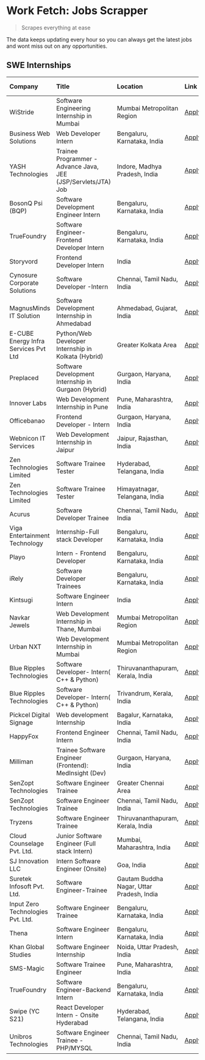 # Work Fetch: Jobs Scrapper
> Scrapes everything at ease

The data keeps updating every hour so you can always get the latest jobs and wont miss out on any opportunities.

## SWE Internships
<!--START_SECTION:workfetch-->
| Company                              | Title                                                         | Location                                  | Link                                                                                                                                                                                                                                                                                        | Date Posted   |
|:-------------------------------------|:--------------------------------------------------------------|:------------------------------------------|:--------------------------------------------------------------------------------------------------------------------------------------------------------------------------------------------------------------------------------------------------------------------------------------------|:--------------|
| WiStride                             | Software Engineering Internship in Mumbai                     | Mumbai Metropolitan Region                | [Apply](https://in.linkedin.com/jobs/view/software-engineering-internship-in-mumbai-at-wistride-3888218704?position=18&pageNum=0&refId=VDJlkW3lXemSTa3dKU4iJA%3D%3D&trackingId=ercdkjaXMICUe5RwKvIbqw%3D%3D&trk=public_jobs_jserp-result_search-card)                                       | 2024-04-08    |
| Business Web Solutions               | Web Developer Intern                                          | Bengaluru, Karnataka, India               | [Apply](https://in.linkedin.com/jobs/view/web-developer-intern-at-business-web-solutions-3889115371?position=30&pageNum=0&refId=VDJlkW3lXemSTa3dKU4iJA%3D%3D&trackingId=m68Oqd903PBFBW7TqsWA2w%3D%3D&trk=public_jobs_jserp-result_search-card)                                              | 2024-04-08    |
| YASH Technologies                    | Trainee Programmer - Advance Java, JEE (JSP/Servlets/JTA) Job | Indore, Madhya Pradesh, India             | [Apply](https://in.linkedin.com/jobs/view/trainee-programmer-advance-java-jee-jsp-servlets-jta-job-at-yash-technologies-3886667670?position=48&pageNum=0&refId=VDJlkW3lXemSTa3dKU4iJA%3D%3D&trackingId=05bSbSDDlg%2BJMknGwWvoWw%3D%3D&trk=public_jobs_jserp-result_search-card)             | 2024-04-08    |
| BosonQ Psi (BQP)                     | Software Development Engineer Intern                          | Bengaluru, Karnataka, India               | [Apply](https://in.linkedin.com/jobs/view/software-development-engineer-intern-at-bosonq-psi-bqp-3888328596?position=42&pageNum=0&refId=VDJlkW3lXemSTa3dKU4iJA%3D%3D&trackingId=GXkHxj1F22uGreiBdsocXg%3D%3D&trk=public_jobs_jserp-result_search-card)                                      | 2024-04-06    |
| TrueFoundry                          | Software Engineer- Frontend Developer Intern                  | Bengaluru, Karnataka, India               | [Apply](https://in.linkedin.com/jobs/view/software-engineer-frontend-developer-intern-at-truefoundry-3887320206?position=22&pageNum=0&refId=VDJlkW3lXemSTa3dKU4iJA%3D%3D&trackingId=BNcCwvKbe2Aor3gdIIkUrA%3D%3D&trk=public_jobs_jserp-result_search-card)                                  | 2024-04-05    |
| Storyvord                            | Frontend Developer Intern                                     | India                                     | [Apply](https://in.linkedin.com/jobs/view/frontend-developer-intern-at-storyvord-3518938006?position=16&pageNum=0&refId=VDJlkW3lXemSTa3dKU4iJA%3D%3D&trackingId=Gvf35ExbpXOJqHKQO0uhJg%3D%3D&trk=public_jobs_jserp-result_search-card)                                                      | 2024-04-04    |
| Cynosure Corporate Solutions         | Software Developer -Intern                                    | Chennai, Tamil Nadu, India                | [Apply](https://in.linkedin.com/jobs/view/software-developer-intern-at-cynosure-corporate-solutions-3884767755?position=26&pageNum=0&refId=VDJlkW3lXemSTa3dKU4iJA%3D%3D&trackingId=b2qT%2Fos%2BuWQWnB74yxOaYQ%3D%3D&trk=public_jobs_jserp-result_search-card)                               | 2024-04-04    |
| MagnusMinds IT Solution              | Software Development Internship in Ahmedabad                  | Ahmedabad, Gujarat, India                 | [Apply](https://in.linkedin.com/jobs/view/software-development-internship-in-ahmedabad-at-magnusminds-it-solution-3883933909?position=38&pageNum=0&refId=VDJlkW3lXemSTa3dKU4iJA%3D%3D&trackingId=3fWDdizFB8NqT%2BIgVsixoQ%3D%3D&trk=public_jobs_jserp-result_search-card)                   | 2024-04-03    |
| E-CUBE Energy Infra Services Pvt Ltd | Python/Web Developer Internship in Kolkata (Hybrid)           | Greater Kolkata Area                      | [Apply](https://in.linkedin.com/jobs/view/python-web-developer-internship-in-kolkata-hybrid-at-e-cube-energy-infra-services-pvt-ltd-3882160442?position=17&pageNum=0&refId=VDJlkW3lXemSTa3dKU4iJA%3D%3D&trackingId=VhqdWj8V9o62j1Q%2BYZ8KFg%3D%3D&trk=public_jobs_jserp-result_search-card) | 2024-04-02    |
| Preplaced                            | Software Development Internship in Gurgaon (Hybrid)           | Gurgaon, Haryana, India                   | [Apply](https://in.linkedin.com/jobs/view/software-development-internship-in-gurgaon-hybrid-at-preplaced-3880567870?position=23&pageNum=0&refId=VDJlkW3lXemSTa3dKU4iJA%3D%3D&trackingId=nVNeCu%2BJ%2FnRAwBkhvMBD%2Bg%3D%3D&trk=public_jobs_jserp-result_search-card)                        | 2024-04-01    |
| Innover Labs                         | Web Development Internship in Pune                            | Pune, Maharashtra, India                  | [Apply](https://in.linkedin.com/jobs/view/web-development-internship-in-pune-at-innover-labs-3875494237?position=8&pageNum=0&refId=VDJlkW3lXemSTa3dKU4iJA%3D%3D&trackingId=K8rzS5er1bwjrBpWhA82xw%3D%3D&trk=public_jobs_jserp-result_search-card)                                           | 2024-03-28    |
| Officebanao                          | Frontend Developer - Intern                                   | Gurgaon, Haryana, India                   | [Apply](https://in.linkedin.com/jobs/view/frontend-developer-intern-at-officebanao-3871265915?position=12&pageNum=0&refId=VDJlkW3lXemSTa3dKU4iJA%3D%3D&trackingId=hg6xSH6FC3C3%2Fg6xVbmGBQ%3D%3D&trk=public_jobs_jserp-result_search-card)                                                  | 2024-03-28    |
| Webnicon IT Services                 | Web Development Internship in Jaipur                          | Jaipur, Rajasthan, India                  | [Apply](https://in.linkedin.com/jobs/view/web-development-internship-in-jaipur-at-webnicon-it-services-3875495207?position=59&pageNum=0&refId=VDJlkW3lXemSTa3dKU4iJA%3D%3D&trackingId=TxxHF9Q%2FuoDx%2BZNEL8v9Jg%3D%3D&trk=public_jobs_jserp-result_search-card)                            | 2024-03-28    |
| Zen Technologies Limited             | Software Trainee Tester                                       | Hyderabad, Telangana, India               | [Apply](https://in.linkedin.com/jobs/view/software-trainee-tester-at-zen-technologies-limited-3872036112?position=13&pageNum=0&refId=VDJlkW3lXemSTa3dKU4iJA%3D%3D&trackingId=HCiKsFCidRWmbs8648JQxA%3D%3D&trk=public_jobs_jserp-result_search-card)                                         | 2024-03-27    |
| Zen Technologies Limited             | Software Trainee Tester                                       | Himayatnagar, Telangana, India            | [Apply](https://in.linkedin.com/jobs/view/software-trainee-tester-at-zen-technologies-limited-3872100214?position=10&pageNum=0&refId=VDJlkW3lXemSTa3dKU4iJA%3D%3D&trackingId=zTbwa8eSgvvt4dzGHJIO8Q%3D%3D&trk=public_jobs_jserp-result_search-card)                                         | 2024-03-26    |
| Acurus                               | Software Developer Trainee                                    | Chennai, Tamil Nadu, India                | [Apply](https://in.linkedin.com/jobs/view/software-developer-trainee-at-acurus-3871400616?position=21&pageNum=0&refId=VDJlkW3lXemSTa3dKU4iJA%3D%3D&trackingId=yyMrzDTicUBNZ9E2QuncrQ%3D%3D&trk=public_jobs_jserp-result_search-card)                                                        | 2024-03-26    |
| Viga Entertainment Technology        | Internship-Full stack Developer                               | Bengaluru, Karnataka, India               | [Apply](https://in.linkedin.com/jobs/view/internship-full-stack-developer-at-viga-entertainment-technology-3870669789?position=29&pageNum=0&refId=VDJlkW3lXemSTa3dKU4iJA%3D%3D&trackingId=RNCj5PV26QnkdeXAFr1THg%3D%3D&trk=public_jobs_jserp-result_search-card)                            | 2024-03-25    |
| Playo                                | Intern - Frontend Developer                                   | Bengaluru, Karnataka, India               | [Apply](https://in.linkedin.com/jobs/view/intern-frontend-developer-at-playo-3864131172?position=6&pageNum=0&refId=VDJlkW3lXemSTa3dKU4iJA%3D%3D&trackingId=thwsSTEZLpeGmR6Gak3LVg%3D%3D&trk=public_jobs_jserp-result_search-card)                                                           | 2024-03-22    |
| iRely                                | Software Developer Trainees                                   | Bengaluru, Karnataka, India               | [Apply](https://in.linkedin.com/jobs/view/software-developer-trainees-at-irely-3860566039?position=3&pageNum=0&refId=VDJlkW3lXemSTa3dKU4iJA%3D%3D&trackingId=0y%2FBQp4Op0vZWhC4hi%2BouA%3D%3D&trk=public_jobs_jserp-result_search-card)                                                     | 2024-03-18    |
| Kintsugi                             | Software Engineer Intern                                      | India                                     | [Apply](https://in.linkedin.com/jobs/view/software-engineer-intern-at-kintsugi-3857074071?position=34&pageNum=0&refId=VDJlkW3lXemSTa3dKU4iJA%3D%3D&trackingId=4xraPM1qww3lJLoXj22KDw%3D%3D&trk=public_jobs_jserp-result_search-card)                                                        | 2024-03-16    |
| Navkar Jewels                        | Web Development Internship in Thane, Mumbai                   | Mumbai Metropolitan Region                | [Apply](https://in.linkedin.com/jobs/view/web-development-internship-in-thane-mumbai-at-navkar-jewels-3858080315?position=58&pageNum=0&refId=VDJlkW3lXemSTa3dKU4iJA%3D%3D&trackingId=CbBvdVhEjU0M037I4bw%2FMQ%3D%3D&trk=public_jobs_jserp-result_search-card)                               | 2024-03-15    |
| Urban NXT                            | Web Development Internship in Mumbai                          | Mumbai Metropolitan Region                | [Apply](https://in.linkedin.com/jobs/view/web-development-internship-in-mumbai-at-urban-nxt-3858090142?position=60&pageNum=0&refId=VDJlkW3lXemSTa3dKU4iJA%3D%3D&trackingId=eF5vw7JztannHJPKe0ugLA%3D%3D&trk=public_jobs_jserp-result_search-card)                                           | 2024-03-15    |
| Blue Ripples Technologies            | Software Developer- Intern( C++ & Python)                     | Thiruvananthapuram, Kerala, India         | [Apply](https://in.linkedin.com/jobs/view/software-developer-intern-c%2B%2B-python-at-blue-ripples-technologies-3855594494?position=20&pageNum=0&refId=VDJlkW3lXemSTa3dKU4iJA%3D%3D&trackingId=FI%2FDiR4mN3RoGzou5Xk1wg%3D%3D&trk=public_jobs_jserp-result_search-card)                     | 2024-03-14    |
| Blue Ripples Technologies            | Software Developer- Intern( C++  & Python)                    | Trivandrum, Kerala, India                 | [Apply](https://in.linkedin.com/jobs/view/software-developer-intern-c%2B%2B-python-at-blue-ripples-technologies-3856150730?position=19&pageNum=0&refId=VDJlkW3lXemSTa3dKU4iJA%3D%3D&trackingId=QvRQxLeeQHFqCT1UxTAMRg%3D%3D&trk=public_jobs_jserp-result_search-card)                       | 2024-03-13    |
| Pickcel Digital Signage              | Web development Internship                                    | Bagalur, Karnataka, India                 | [Apply](https://in.linkedin.com/jobs/view/web-development-internship-at-pickcel-digital-signage-3849506118?position=56&pageNum=0&refId=VDJlkW3lXemSTa3dKU4iJA%3D%3D&trackingId=et7OyzxDgHem0502Xocdxw%3D%3D&trk=public_jobs_jserp-result_search-card)                                       | 2024-03-08    |
| HappyFox                             | Frontend Engineer Intern                                      | Chennai, Tamil Nadu, India                | [Apply](https://in.linkedin.com/jobs/view/frontend-engineer-intern-at-happyfox-3848357951?position=50&pageNum=0&refId=VDJlkW3lXemSTa3dKU4iJA%3D%3D&trackingId=C4kaLjXKpGJqTfRMCtvWBQ%3D%3D&trk=public_jobs_jserp-result_search-card)                                                        | 2024-03-07    |
| Milliman                             | Trainee Software Engineer (Frontend): MedInsight (Dev)        | Gurgaon, Haryana, India                   | [Apply](https://in.linkedin.com/jobs/view/trainee-software-engineer-frontend-medinsight-dev-at-milliman-3792874280?position=11&pageNum=0&refId=VDJlkW3lXemSTa3dKU4iJA%3D%3D&trackingId=WPHOOMxb2Ov3vWTqQhfbyw%3D%3D&trk=public_jobs_jserp-result_search-card)                               | 2024-03-01    |
| SenZopt Technologies                 | Software Engineer Trainee                                     | Greater Chennai Area                      | [Apply](https://in.linkedin.com/jobs/view/software-engineer-trainee-at-senzopt-technologies-3827688781?position=39&pageNum=0&refId=VDJlkW3lXemSTa3dKU4iJA%3D%3D&trackingId=pz1k0WTs8NqGhq3UoadO5A%3D%3D&trk=public_jobs_jserp-result_search-card)                                           | 2024-02-12    |
| SenZopt Technologies                 | Software Engineer Trainee                                     | Chennai, Tamil Nadu, India                | [Apply](https://in.linkedin.com/jobs/view/software-engineer-trainee-at-senzopt-technologies-3827686880?position=52&pageNum=0&refId=VDJlkW3lXemSTa3dKU4iJA%3D%3D&trackingId=Y0m96oSItKcLM2YxMkl1AA%3D%3D&trk=public_jobs_jserp-result_search-card)                                           | 2024-02-12    |
| Tryzens                              | Software Engineer Trainee                                     | Thiruvananthapuram, Kerala, India         | [Apply](https://in.linkedin.com/jobs/view/software-engineer-trainee-at-tryzens-3809363491?position=40&pageNum=0&refId=VDJlkW3lXemSTa3dKU4iJA%3D%3D&trackingId=qDzKikZ%2BUjU6tJNJA%2FZF0g%3D%3D&trk=public_jobs_jserp-result_search-card)                                                    | 2024-01-18    |
| Cloud Counselage Pvt. Ltd.           | Junior Software Engineer (Full stack Intern)                  | Mumbai, Maharashtra, India                | [Apply](https://in.linkedin.com/jobs/view/junior-software-engineer-full-stack-intern-at-cloud-counselage-pvt-ltd-3803132814?position=33&pageNum=0&refId=VDJlkW3lXemSTa3dKU4iJA%3D%3D&trackingId=BqvsPCPL3YXOKPdrplxRMA%3D%3D&trk=public_jobs_jserp-result_search-card)                      | 2024-01-11    |
| SJ Innovation LLC                    | Intern Software Engineer (Onsite)                             | Goa, India                                | [Apply](https://in.linkedin.com/jobs/view/intern-software-engineer-onsite-at-sj-innovation-llc-3799959011?position=47&pageNum=0&refId=VDJlkW3lXemSTa3dKU4iJA%3D%3D&trackingId=5AoJvQTVUW001yDOWzFA%2Bw%3D%3D&trk=public_jobs_jserp-result_search-card)                                      | 2024-01-11    |
| Suretek Infosoft Pvt. Ltd.           | Software Engineer-Trainee                                     | Gautam Buddha Nagar, Uttar Pradesh, India | [Apply](https://in.linkedin.com/jobs/view/software-engineer-trainee-at-suretek-infosoft-pvt-ltd-3800934643?position=27&pageNum=0&refId=VDJlkW3lXemSTa3dKU4iJA%3D%3D&trackingId=rnYSs2cgPxJiNnP3TUOH%2FA%3D%3D&trk=public_jobs_jserp-result_search-card)                                     | 2024-01-09    |
| Input Zero Technologies Pvt. Ltd.    | Software Engineer Trainee                                     | Bengaluru, Karnataka, India               | [Apply](https://in.linkedin.com/jobs/view/software-engineer-trainee-at-input-zero-technologies-pvt-ltd-3800927643?position=36&pageNum=0&refId=VDJlkW3lXemSTa3dKU4iJA%3D%3D&trackingId=MJbUd0OfGaPavQpUTNyecA%3D%3D&trk=public_jobs_jserp-result_search-card)                                | 2024-01-09    |
| Thena                                | Software Engineer Intern                                      | Bengaluru, Karnataka, India               | [Apply](https://in.linkedin.com/jobs/view/software-engineer-intern-at-thena-3778731751?position=24&pageNum=0&refId=VDJlkW3lXemSTa3dKU4iJA%3D%3D&trackingId=N11NjU8K0x76oo9dv3mTxQ%3D%3D&trk=public_jobs_jserp-result_search-card)                                                           | 2023-12-05    |
| Khan Global Studies                  | Software Engineer Internship                                  | Noida, Uttar Pradesh, India               | [Apply](https://in.linkedin.com/jobs/view/software-engineer-internship-at-khan-global-studies-3766942197?position=54&pageNum=0&refId=VDJlkW3lXemSTa3dKU4iJA%3D%3D&trackingId=yKQBAb0c7hj7%2FFsUlApAJQ%3D%3D&trk=public_jobs_jserp-result_search-card)                                       | 2023-11-27    |
| SMS-Magic                            | Software Trainee Engineer                                     | Pune, Maharashtra, India                  | [Apply](https://in.linkedin.com/jobs/view/software-trainee-engineer-at-sms-magic-3761409781?position=35&pageNum=0&refId=VDJlkW3lXemSTa3dKU4iJA%3D%3D&trackingId=UokcSrHHe1Rqg6k%2B0V4flw%3D%3D&trk=public_jobs_jserp-result_search-card)                                                    | 2023-11-16    |
| TrueFoundry                          | Software Engineer-Backend Intern                              | Bengaluru, Karnataka, India               | [Apply](https://in.linkedin.com/jobs/view/software-engineer-backend-intern-at-truefoundry-3779508170?position=37&pageNum=0&refId=VDJlkW3lXemSTa3dKU4iJA%3D%3D&trackingId=XnPGZjJ1HIruF6T0wbjXnw%3D%3D&trk=public_jobs_jserp-result_search-card)                                             | 2023-11-10    |
| Swipe (YC S21)                       | React Developer Intern - Onsite Hyderabad                     | Hyderabad, Telangana, India               | [Apply](https://in.linkedin.com/jobs/view/react-developer-intern-onsite-hyderabad-at-swipe-yc-s21-3737600089?position=43&pageNum=0&refId=VDJlkW3lXemSTa3dKU4iJA%3D%3D&trackingId=CoL%2FHFSHDbjQ4Q0OXcJhBg%3D%3D&trk=public_jobs_jserp-result_search-card)                                   | 2023-10-13    |
| Unibros Technologies                 | Software Engineer Trainee - PHP/MYSQL                         | Chennai, Tamil Nadu, India                | [Apply](https://in.linkedin.com/jobs/view/software-engineer-trainee-php-mysql-at-unibros-technologies-3656599241?position=41&pageNum=0&refId=VDJlkW3lXemSTa3dKU4iJA%3D%3D&trackingId=4JVvNwLxu%2BG25aIuKrWjrw%3D%3D&trk=public_jobs_jserp-result_search-card)                               | 2023-06-12    |
<!--END_SECTION:workfetch-->
